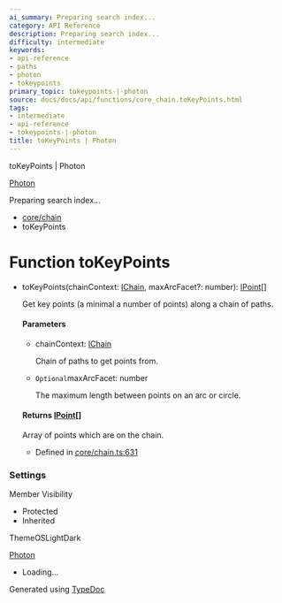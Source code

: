 ```yaml
---
ai_summary: Preparing search index...
category: API Reference
description: Preparing search index...
difficulty: intermediate
keywords:
- api-reference
- paths
- photon
- tokeypoints
primary_topic: tokeypoints-|-photon
source: docs/docs/api/functions/core_chain.toKeyPoints.html
tags:
- intermediate
- api-reference
- tokeypoints-|-photon
title: toKeyPoints | Photon
---
```

toKeyPoints | Photon

[Photon](../index.md)




Preparing search index...

* [core/chain](../modules/core_chain.md)
* toKeyPoints

# Function toKeyPoints

* toKeyPoints(chainContext: [IChain](../interfaces/core_maker.IChain.md), maxArcFacet?: number): [IPoint](../interfaces/core_schema.IPoint.md)[]

  Get key points (a minimal a number of points) along a chain of paths.

  #### Parameters

  + chainContext: [IChain](../interfaces/core_maker.IChain.md)

    Chain of paths to get points from.
  + `Optional`maxArcFacet: number

    The maximum length between points on an arc or circle.

  #### Returns [IPoint](../interfaces/core_schema.IPoint.md)[]

  Array of points which are on the chain.

  + Defined in [core/chain.ts:631](https://github.com/mwhite454/photon/blob/main/packages/photon/src/core/chain.ts#L631)

### Settings

Member Visibility

* Protected
* Inherited

ThemeOSLightDark

[Photon](../index.md)

* Loading...

Generated using [TypeDoc](https://typedoc.org/)
